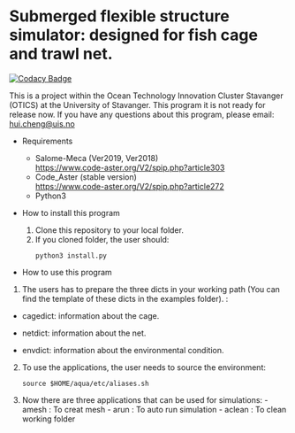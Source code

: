# Submerged flexible structure simulator: designed for fish cage and trawl net. 

[![Codacy Badge](https://api.codacy.com/project/badge/Grade/19931a0cd13143c29c7b26795031bc1f)](https://www.codacy.com/manual/hui-aqua/hydromodel?utm_source=github.com&amp;utm_medium=referral&amp;utm_content=hui-aqua/hydromodel&amp;utm_campaign=Badge_Grade)

This is a project within the Ocean Technology Innovation Cluster Stavanger (OTICS) at the University of Stavanger. 
This program it is not ready for release now.
If you have any questions about this program, please email: hui.cheng@uis.no
* Requirements
    * Salome-Meca (Ver2019, Ver2018)  
    https://www.code-aster.org/V2/spip.php?article303
    * Code_Aster (stable version)  
    https://www.code-aster.org/V2/spip.php?article272
    * Python3
     
* How to install this program
    1. Clone this repository to your local folder. 
    2. If you cloned folder, the user should:
        ```
        python3 install.py
        ```
 * How to use this program   
 1. The users has to prepare the three dicts in your working path
 (You can find the template of these dicts in the examples folder). :
 
   - cagedict: information about the cage.
   
   - netdict: information about the net.
   
   - envdict: information about the environmental condition.
   
       
2. To use the applications, the user needs to source the environment:
   ```
   source $HOME/aqua/etc/aliases.sh 
   ```

  3. Now there are three applications that can be used for simulations:
    - amesh : To creat mesh
    - arun : To auto run simulation
    - aclean : To clean working folder 
